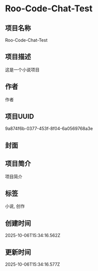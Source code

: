 # Roo-Code-Chat-Test

## 项目名称
Roo-Code-Chat-Test

## 项目描述
这是一个小说项目

## 作者
作者

## 项目UUID
9a874f6b-0377-453f-8f04-6a0569768a3e

## 封面


## 项目简介
项目简介

## 标签
小说, 创作

## 创建时间
2025-10-06T15:34:16.562Z

## 更新时间
2025-10-06T15:34:16.577Z
